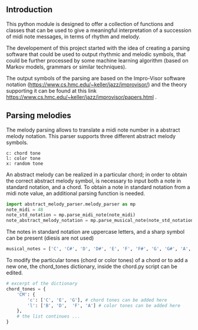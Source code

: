 ## Introduction

This python module is designed to offer a collection of functions and classes that can be used to give a meaningful interpretation of a succession of midi note messages, in terms of rhythm and melody.

The developement of this project started with the idea of creating a parsing software that could be used to output rhythmic and melodic symbols, that could be further processed by some machine learning algorithm (based on Markov models, grammars or similar techniques).

The output symbols of the parsing are based on the Impro-Visor software notation (https://www.cs.hmc.edu/~keller/jazz/improvisor/) and the theory supporting it can be found at this link https://www.cs.hmc.edu/~keller/jazz/improvisor/papers.html .

## Parsing melodies

The melody parsing allows to translate a midi note number in a abstract melody notation. This parser supports three different abstract melody symbols.

```
c: chord tone
l: color tone
x: random tone
```

An abstract melody can be realized in a particular chord; in order to obtain the correct abstract melody symbol, is necessary to input both a note in standard notation, and a chord. To obtain a note in standard notation from a midi note value, an additional parsing function is needed.

```python
import abstract_melody_parser.melody_parser as mp
note_midi = 48
note_std_notation = mp.parse_midi_note(note_midi)
note_abstract_melody_notation = mp.parse_musical_note(note_std_notation, 'CM')
```

The notes in standard notation are uppercase letters, and a sharp symbol can be present (diesis are not used)

```python
musical_notes = ['C', 'C#', 'D', 'D#', 'E', 'F', 'F#', 'G', 'G#', 'A', 'A#', 'B']
```

To modify the particular tones (chord or color tones) of a chord or to add a new one, the chord_tones dictionary, inside the chord.py script can be edited.

```python
# excerpt of the dictionary
chord_tones = {
    'CM': {
        'c': ['C', 'E', 'G'], # chord tones can be added here
        'l': ['B', 'D',  'F', 'A'] # color tones can be added here
    },
    # the list continues ...
}
```
